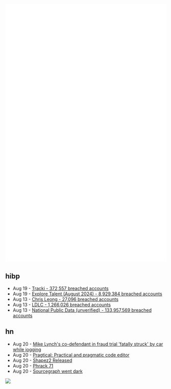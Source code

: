 ![Metrics](https://raw.githubusercontent.com/phixion/phixion/master/metrics.svg)

## hibp

<!--
for https://github.com/phixion/phixion/blob/main/.github/workflows/feeds.yml
-->
<!--START_SECTION:haveibeenpwnd-->
- Aug 19 - [Tracki - 372,557 breached accounts](https://haveibeenpwned.com/PwnedWebsites#Tracki)
- Aug 19 - [Explore Talent (August 2024) - 8,929,384 breached accounts](https://haveibeenpwned.com/PwnedWebsites#ExploreTalentAug2024)
- Aug 13 - [Chris Leong - 27,096 breached accounts](https://haveibeenpwned.com/PwnedWebsites#ChrisLeong)
- Aug 13 - [LDLC - 1,266,026 breached accounts](https://haveibeenpwned.com/PwnedWebsites#LDLC)
- Aug 13 - [National Public Data (unverified) - 133,957,569 breached accounts](https://haveibeenpwned.com/PwnedWebsites#NationalPublicData)
<!--END_SECTION:haveibeenpwnd-->

## hn

<!--
for https://github.com/phixion/phixion/blob/main/.github/workflows/feeds.yml
-->
<!--START_SECTION:hn-->
- Aug 20 - [Mike Lynch's co-defendant in fraud trial 'fatally struck' by car while jogging](https://www.theguardian.com/uk-news/article/2024/aug/19/mike-lynchs-co-defendant-in-us-trial-fatally-struck-by-car-while-jogging)
- Aug 20 - [Pragtical: Practical and pragmatic code editor](https://pragtical.dev/)
- Aug 20 - [Shapez2 Released](https://shapez2.com/)
- Aug 20 - [Phrack 71](http://phrack.org/issues/71/1.html)
- Aug 20 - [Sourcegraph went dark](https://eric-fritz.com/articles/sourcegraph-went-dark/)
<!--END_SECTION:hn-->

<!--
for https://yhype.me
-->
![](https://hit.yhype.me/github/profile?user_id=13013670)
